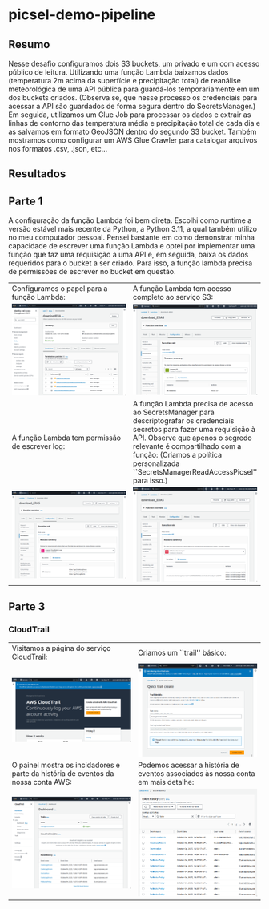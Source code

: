 # picsel-demo-pipeline
## Resumo
Nesse desafio configuramos dois S3 buckets, um privado e um com acesso público de leitura. Utilizando uma função Lambda baixamos dados (temperatura 2m acima da superfície e precipitação total) de reanálise meteorológica de uma API pública para guardá-los temporariamente em um dos buckets criados. (Observa se, que nesse processo os credenciais para acessar a API são guardados de forma segura dentro do SecretsManager.) Em seguida, utilizamos um Glue Job para processar os dados e extrair as linhas de contorno das temperatura média e precipitação total de cada dia e as salvamos em formato GeoJSON dentro do segundo S3 bucket. Também mostramos como configurar um AWS Glue Crawler para catalogar arquivos nos formatos .csv, .json, etc...

## Resultados

## Parte 1
A configuração da função Lambda foi bem direta. Escolhi como runtime a versão estável mais recente da Python, a Python 3.11, a qual também utilizo no meu computador pessoal. Pensei bastante em como demonstrar minha capacidade de escrever uma função Lambda e optei por implementar uma função que faz uma requisição a uma API e, em seguida, baixa os dados requeridos para o bucket a ser criado. Para isso, a função lambda precisa de permissões de escrever no bucket em questão.
<table width="100%">
  <tbody>
  <tr>
    <td>Configuramos o papel para a função Lambda:</td>
    <td>A função Lambda tem acesso completo ao serviço S3:</td>
  </tr>
  <tr>
    <td width="50%"><img src="docs/images/IAM_Role_Lambda.png" width=480></td>
    <td width="50%"><img src="docs/images/Lambda_Permissions_S3.png" width=480></td>
  </tr>
  <tr>
    <td>A função Lambda tem permissão de escrever log:</td>
    <td>A função Lambda precisa de acesso ao SecretsManager para descriptografar os credenciais secretos para fazer uma requisição à API. Observe que apenos o segredo relevante é compartilhado com a função: (Criamos a política personalizada ``SecretsManagerReadAccessPicsel'' para isso.)</td>
  </tr>
  <tr>
    <td width="50%"><img src="docs/images/Lambda_Permissions_CloudWatch.png" width=480></td>
    <td width="50%"><img src="docs/images/Lambda_Permissions_SecretsManager.png" width=480></td>
  </tr>
</table>


## Parte 3
### CloudTrail
<table width="100%">
  <tbody>
  <tr>
    <td>Visitamos a página do serviço CloudTrail:</td>
    <td>Criamos um ``trail'' básico:</td>
  </tr>
  <tr>
    <td width="50%"><img src="docs/images/CloudTrail_LandingPage.png" width=480></td>
    <td width="50%"><img src="docs/images/CloudTrail_CreateTrail.png" width=480></td>
  </tr>
  <tr>
    <td>O painel mostra os incidadores e parte da história de eventos da nossa conta AWS:</td>
    <td>Podemos acessar a história de eventos associados às nossa conta em mais detalhe:</td>
  </tr>
  <tr>
    <td width="50%"><img src="docs/images/CloudTrail_Dashboard.png" width=480></td>
    <td width="50%"><img src="docs/images/CloudTrail_LoggedEvents.png" width=480></td>
  </tr>
</table>
